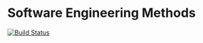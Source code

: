 # Software Engineering Methods

[![Build Status](https://travis-ci.org/Boo555/sem.svg?branch=master)](https://travis-ci.org/Boo555/sem)